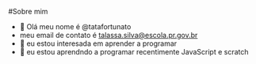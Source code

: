 #Sobre mim
- 👋 Olá meu nome é @tatafortunato
- meu email de contato é talassa.silva@escola.pr.gov.br
- 👀 eu estou interesada em aprender a programar 
- 🌱 eu estou aprendndo a programar recentimente JavaScript e scratch


